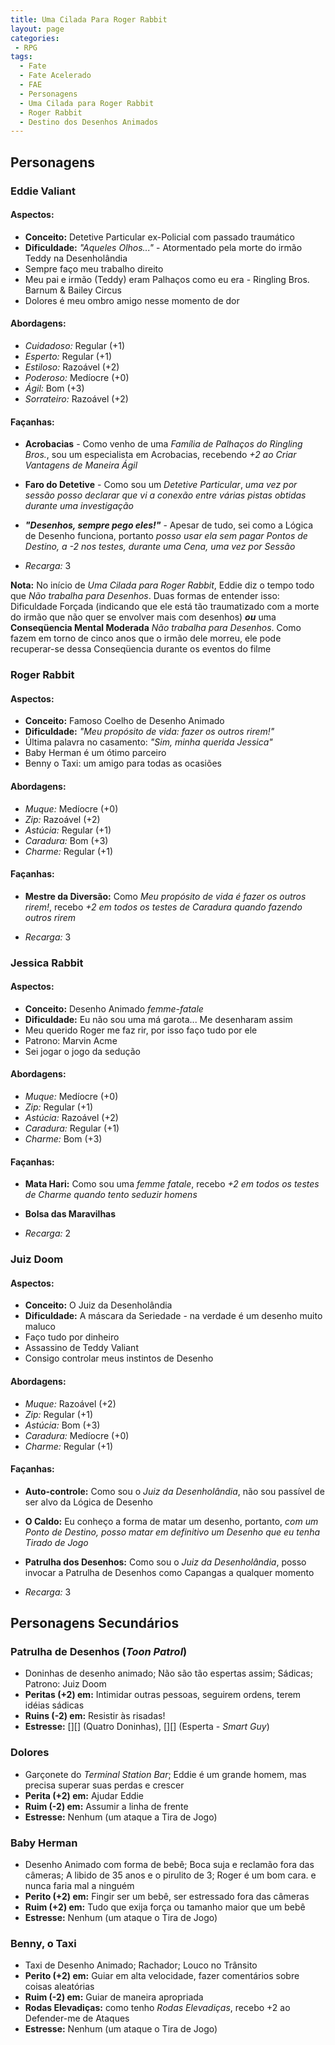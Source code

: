```yaml
---
title: Uma Cilada Para Roger Rabbit
layout: page
categories:
 - RPG
tags:
  - Fate
  - Fate Acelerado
  - FAE
  - Personagens
  - Uma Cilada para Roger Rabbit
  - Roger Rabbit
  - Destino dos Desenhos Animados
---
```

## Personagens

### Eddie Valiant

#### Aspectos:
- **Conceito:** Detetive Particular ex-Policial com passado traumático
- **Dificuldade:** *"Aqueles Olhos..."* -  Atormentado pela morte do irmão Teddy na Desenholândia
- Sempre faço meu trabalho direito
- Meu pai e irmão (Teddy) eram Palhaços como eu era - Ringling Bros. Barnum & Bailey Circus
- Dolores é meu ombro amigo nesse momento de dor

#### Abordagens:

- *Cuidadoso:* Regular (+1)
- *Esperto:* Regular (+1)
- *Estiloso:* Razoável (+2)
- *Poderoso:* Medíocre (+0)
- *Ágil:* Bom (+3)
- *Sorrateiro:* Razoável (+2)

#### Façanhas:

- **Acrobacias** - Como venho de uma *Família de Palhaços do Ringling Bros.*, sou um especialista em Acrobacias, recebendo *+2 ao Criar Vantagens de Maneira Ágil*
- **Faro do Detetive** - Como sou um *Detetive Particular*, *uma vez por sessão posso declarar que vi a conexão entre várias pistas obtidas durante uma investigação*
- __*"Desenhos, sempre pego eles!"*__ - Apesar de tudo, sei como a Lógica de Desenho funciona, portanto *posso usar ela sem pagar Pontos de Destino, a -2 nos testes, durante uma Cena, uma vez por Sessão*

- *Recarga:* 3

**Nota:** No início de *Uma Cilada para Roger Rabbit*, Eddie diz o tempo todo que *Não trabalha para Desenhos*. Duas formas de entender isso: Dificuldade Forçada (indicando que ele está tão traumatizado com a morte do irmão que não quer se envolver mais com desenhos) __*ou*__ uma **Conseqüencia Mental Moderada** *Não trabalha para Desenhos*. Como fazem em torno de cinco anos que o irmão dele morreu, ele pode recuperar-se dessa Conseqüencia durante os eventos do filme

### Roger Rabbit

#### Aspectos:
- **Conceito:** Famoso Coelho de Desenho Animado 
- **Dificuldade:** *"Meu propósito de vida: fazer os outros rirem!"*
- Última palavra no casamento: *"Sim, minha querida Jessica"*
- Baby Herman é um ótimo parceiro
- Benny o Taxi: um amigo para todas as ocasiões

#### Abordagens:

- *Muque:* Medíocre (+0)
- *Zip:* Razoável (+2)
- *Astúcia:* Regular (+1)
- *Caradura:* Bom (+3)
- *Charme:* Regular (+1)

#### Façanhas:

- **Mestre da Diversão:** Como *Meu propósito de vida é fazer os outros rirem!*, recebo *+2 em todos os testes de Caradura quando fazendo outros rirem*

- *Recarga:* 3

### Jessica Rabbit

#### Aspectos:
- **Conceito:** Desenho Animado *femme-fatale*
- **Dificuldade:** Eu não sou uma má garota... Me desenharam assim
- Meu querido Roger me faz rir, por isso faço tudo por ele
- Patrono: Marvin Acme
- Sei jogar o jogo da sedução

#### Abordagens:

- *Muque:* Medíocre (+0)
- *Zip:* Regular (+1)
- *Astúcia:* Razoável (+2)
- *Caradura:* Regular (+1)
- *Charme:* Bom (+3)

#### Façanhas:

- **Mata Hari:** Como sou uma *femme fatale*, recebo *+2 em todos os testes de Charme quando tento seduzir homens*
- **Bolsa das Maravilhas**

- *Recarga:* 2


### Juiz Doom

#### Aspectos:
- **Conceito:** O Juiz da Desenholândia
- **Dificuldade:** A máscara da Seriedade - na verdade é um desenho muito maluco
- Faço tudo por dinheiro
- Assassino de Teddy Valiant
- Consigo controlar meus instintos de Desenho

#### Abordagens:

- *Muque:* Razoável (+2)
- *Zip:* Regular (+1)
- *Astúcia:* Bom (+3)
- *Caradura:* Medíocre (+0)
- *Charme:* Regular (+1)

#### Façanhas:

- **Auto-controle:** Como sou o *Juiz da Desenholândia*, não sou passível de ser alvo da Lógica de Desenho
- **O Caldo:** Eu conheço a forma de matar um desenho, portanto, *com um Ponto de Destino, posso matar em definitivo um Desenho que eu tenha Tirado de Jogo*
- **Patrulha dos Desenhos:** Como sou o *Juiz da Desenholândia*, posso invocar a Patrulha de Desenhos como Capangas a qualquer momento

- *Recarga:* 3

## Personagens Secundários

### Patrulha de Desenhos (*Toon Patrol*)
- Doninhas de desenho animado; Não são tão espertas assim; Sádicas; Patrono: Juiz Doom
- **Peritas (+2) em:** Intimidar outras pessoas, seguirem ordens, terem idéias sádicas
- **Ruins (-2) em:** Resistir às risadas!
- **Estresse:** \[\]\[\] \(Quatro Doninhas\), \[\]\[\] \(Esperta - *Smart Guy*\)

### Dolores
- Garçonete do *Terminal Station Bar*; Eddie é um grande homem, mas precisa superar suas perdas e crescer
- **Perita (+2) em:** Ajudar Eddie
- **Ruim (-2) em:** Assumir a linha de frente
- **Estresse:** Nenhum (um ataque a Tira de Jogo)

### Baby Herman
- Desenho Animado com forma de bebê; Boca suja e reclamão fora das câmeras; A libido de 35 anos e o pirulito de 3; Roger é um bom cara. e nunca faria mal a ninguém
- **Perito (+2) em:** Fingir ser um bebê, ser estressado fora das câmeras
- **Ruim (+2) em:** Tudo que exija força ou tamanho maior que um bebê
- **Estresse:** Nenhum (um ataque o Tira de Jogo)

### Benny, o Taxi
- Taxi de Desenho Animado; Rachador; Louco no Trânsito
- **Perito (+2) em:** Guiar em alta velocidade, fazer comentários sobre coisas aleatórias
- **Ruim (-2) em:** Guiar de maneira apropriada
- **Rodas Elevadiças:** como tenho *Rodas Elevadiças*, recebo +2 ao Defender-me de Ataques
- **Estresse:** Nenhum (um ataque o Tira de Jogo)
